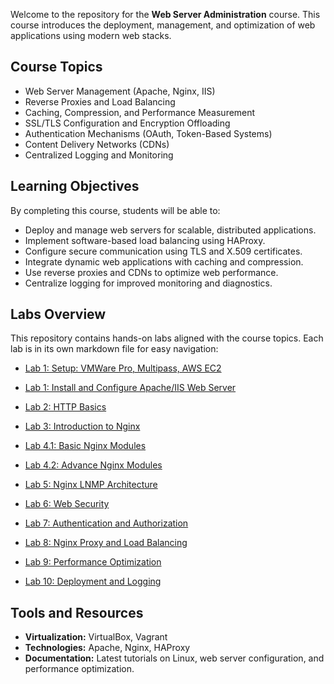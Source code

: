 Welcome to the repository for the **Web Server Administration** course. This course introduces 
the deployment, management, and optimization of web applications using modern web stacks.  

## Course Topics  
- Web Server Management (Apache, Nginx, IIS)  
- Reverse Proxies and Load Balancing  
- Caching, Compression, and Performance Measurement  
- SSL/TLS Configuration and Encryption Offloading  
- Authentication Mechanisms (OAuth, Token-Based Systems)  
- Content Delivery Networks (CDNs)  
- Centralized Logging and Monitoring  

## Learning Objectives  
By completing this course, students will be able to:  
- Deploy and manage web servers for scalable, distributed applications.  
- Implement software-based load balancing using HAProxy.  
- Configure secure communication using TLS and X.509 certificates.  
- Integrate dynamic web applications with caching and compression.  
- Use reverse proxies and CDNs to optimize web performance.  
- Centralize logging for improved monitoring and diagnostics.  

## Labs Overview  
This repository contains hands-on labs aligned with the course topics. Each lab is in its own 
markdown file for easy navigation:  
- [Lab 1:   Setup: VMWare Pro, Multipass, AWS EC2](Lab1.md)

- [Lab 1:   Install and Configure Apache/IIS Web Server](Lab1.md)  
- [Lab 2:   HTTP Basics](Lab2.md)  
- [Lab 3:   Introduction to Nginx](Lab3.md)  
- [Lab 4.1:   Basic Nginx Modules](Lab4.1.md)  
- [Lab 4.2:   Advance Nginx Modules](Lab4.2.md)  
- [Lab 5:   Nginx LNMP Architecture](Lab5.md)  
- [Lab 6:   Web Security](Lab6.md)  
- [Lab 7:   Authentication and Authorization](Lab7.md)  
- [Lab 8:   Nginx Proxy and Load Balancing](Lab8.md)  
- [Lab 9:   Performance Optimization](Lab9.md)  
- [Lab 10:  Deployment and Logging](Lab10.md)  

## Tools and Resources  
- **Virtualization:** VirtualBox, Vagrant  
- **Technologies:** Apache, Nginx, HAProxy  
- **Documentation:** Latest tutorials on Linux, web server configuration, and performance 
optimization.  
